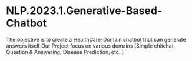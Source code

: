 # NLP.2023.1.Generative-Based-Chatbot

The objective is to create a HealthCare-Domain chatbot that can generate answers itself
Our Project focus on various domains (Simple chitchat, Question & Answering, Disease Prediction, etc..)
